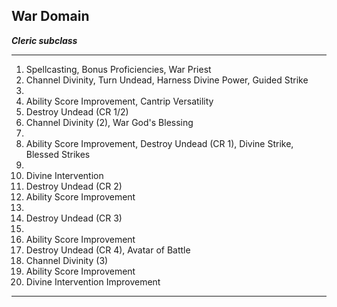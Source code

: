 ﻿## War Domain

***Cleric subclass***

___
1. Spellcasting, Bonus Proficiencies, War Priest
2. Channel Divinity, Turn Undead, Harness Divine Power, Guided Strike
3.  
4. Ability Score Improvement, Cantrip Versatility
5. Destroy Undead (CR 1/2)
6. Channel Divinity (2), War God's Blessing
7.  
8. Ability Score Improvement, Destroy Undead (CR 1), Divine Strike, Blessed Strikes
9.  
10. Divine Intervention
11. Destroy Undead (CR 2)
12. Ability Score Improvement
13.  
14. Destroy Undead (CR 3)
15.  
16. Ability Score Improvement
17. Destroy Undead (CR 4), Avatar of Battle
18. Channel Divinity (3)
19. Ability Score Improvement
20. Divine Intervention Improvement

---
